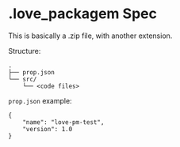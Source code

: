 # .love_packagem Spec

This is basically a .zip file, with another extension.

Structure:

```
.
├── prop.json
└── src/
    └── <code files>
```

`prop.json` example:

```
{
    "name": "love-pm-test",
    "version": 1.0
}
```

